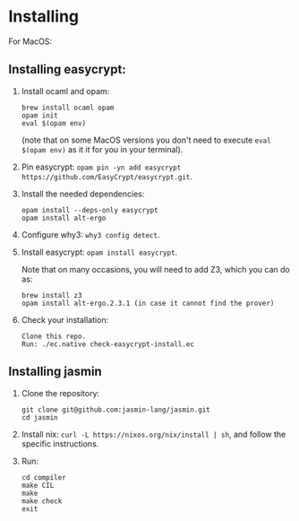 # Installing

For MacOS:

## Installing easycrypt:

1. Install ocaml and opam:

	```
	brew install ocaml opam
	opam init
	eval $(opam env)
	```

	(note that on some MacOS versions you don't need to execute `eval $(opam env)` as it
 it for you in your terminal).

2. Pin easycrypt: `opam pin -yn add easycrypt https://github.com/EasyCrypt/easycrypt.git`.
3. Install the needed dependencies:

	```
	opam install --deps-only easycrypt
	opam install alt-ergo
	```

4. Configure why3: `why3 config detect`.
5. Install easycrypt: `opam install easycrypt`.

	Note that on many occasions, you will need to add Z3, which you can do as:

	```
	brew install z3
	opam install alt-ergo.2.3.1 (in case it cannot find the prover)
	```
6. Check your installation:

	```
	Clone this repo.
	Run: ./ec.native check-easycrypt-install.ec
	```

## Installing jasmin

1. Clone the repository:

	```
	git clone git@github.com:jasmin-lang/jasmin.git
	cd jasmin
	```

2. Install nix: `curl -L https://nixos.org/nix/install | sh`, and follow the specific instructions.

3. Run:

	```
	cd compiler
	make CIL
	make
	make check
	exit
	```
